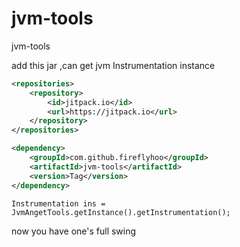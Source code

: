 # jvm-tools
jvm-tools  

add this jar ,can get  jvm  Instrumentation  instance 
```xml
<repositories>
	<repository>
	    <id>jitpack.io</id>
	    <url>https://jitpack.io</url>
	</repository>
</repositories>

<dependency>
    <groupId>com.github.fireflyhoo</groupId>
    <artifactId>jvm-tools</artifactId>
    <version>Tag</version>
</dependency>
```

```
Instrumentation ins = JvmAngetTools.getInstance().getInstrumentation();
```

now you have one's full swing 
